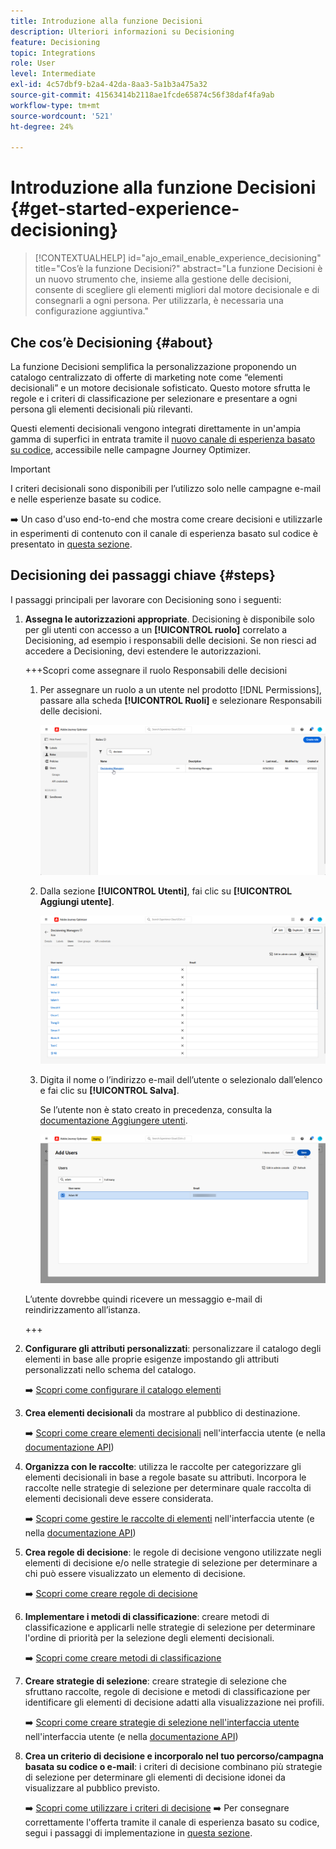 ```yaml
---
title: Introduzione alla funzione Decisioni
description: Ulteriori informazioni su Decisioning
feature: Decisioning
topic: Integrations
role: User
level: Intermediate
exl-id: 4c57dbf9-b2a4-42da-8aa3-5a1b3a475a32
source-git-commit: 41563414b2118ae1fcde65874c56f38daf4fa9ab
workflow-type: tm+mt
source-wordcount: '521'
ht-degree: 24%

---
```


# Introduzione alla funzione Decisioni {#get-started-experience-decisioning}

>[!CONTEXTUALHELP]
>id="ajo_email_enable_experience_decisioning"
>title="Cos’è la funzione Decisioni?"
>abstract="La funzione Decisioni è un nuovo strumento che, insieme alla gestione delle decisioni, consente di scegliere gli elementi migliori dal motore decisionale e di consegnarli a ogni persona. Per utilizzarla, è necessaria una configurazione aggiuntiva."

## Che cos’è Decisioning {#about}

La funzione Decisioni semplifica la personalizzazione proponendo un catalogo centralizzato di offerte di marketing note come “elementi decisionali” e un motore decisionale sofisticato. Questo motore sfrutta le regole e i criteri di classificazione per selezionare e presentare a ogni persona gli elementi decisionali più rilevanti.

Questi elementi decisionali vengono integrati direttamente in un&#39;ampia gamma di superfici in entrata tramite il [nuovo canale di esperienza basato su codice](../code-based/get-started-code-based.md), accessibile nelle campagne Journey Optimizer.

>[!IMPORTANT]
>
>I criteri decisionali sono disponibili per l’utilizzo solo nelle campagne e-mail e nelle esperienze basate su codice.

➡️ Un caso d&#39;uso end-to-end che mostra come creare decisioni e utilizzarle in esperimenti di contenuto con il canale di esperienza basato sul codice è presentato in [questa sezione](experience-decisioning-uc.md).

## Decisioning dei passaggi chiave {#steps}

I passaggi principali per lavorare con Decisioning sono i seguenti:

1. **Assegna le autorizzazioni appropriate**. Decisioning è disponibile solo per gli utenti con accesso a un **[!UICONTROL ruolo]** correlato a Decisioning, ad esempio i responsabili delle decisioni. Se non riesci ad accedere a Decisioning, devi estendere le autorizzazioni.

   +++Scopri come assegnare il ruolo Responsabili delle decisioni

   1. Per assegnare un ruolo a un utente nel prodotto [!DNL Permissions], passare alla scheda **[!UICONTROL Ruoli]** e selezionare Responsabili delle decisioni.

      ![](assets/decision_permission_1.png)

   1. Dalla sezione **[!UICONTROL Utenti]**, fai clic su **[!UICONTROL Aggiungi utente]**.

      ![](assets/decision_permission_2.png)

   1. Digita il nome o l’indirizzo e-mail dell’utente o selezionalo dall’elenco e fai clic su **[!UICONTROL Salva]**.

      Se l’utente non è stato creato in precedenza, consulta la [documentazione Aggiungere utenti](https://experienceleague.adobe.com/it/docs/experience-platform/access-control/ui/users).

      ![](assets/decision_permission_3.png)

   L’utente dovrebbe quindi ricevere un messaggio e-mail di reindirizzamento all’istanza.

   +++

1. **Configurare gli attributi personalizzati**: personalizzare il catalogo degli elementi in base alle proprie esigenze impostando gli attributi personalizzati nello schema del catalogo.

   ➡️ [Scopri come configurare il catalogo elementi](catalogs.md)

1. **Crea elementi decisionali** da mostrare al pubblico di destinazione.

   ➡️ [Scopri come creare elementi decisionali](items.md) nell&#39;interfaccia utente (e nella [documentazione API](api-reference/decisions-items/create.md))

1. **Organizza con le raccolte**: utilizza le raccolte per categorizzare gli elementi decisionali in base a regole basate su attributi. Incorpora le raccolte nelle strategie di selezione per determinare quale raccolta di elementi decisionali deve essere considerata.

   ➡️ [Scopri come gestire le raccolte di elementi](collections.md) nell&#39;interfaccia utente (e nella [documentazione API](api-reference/items-collections/create.md))

1. **Crea regole di decisione**: le regole di decisione vengono utilizzate negli elementi di decisione e/o nelle strategie di selezione per determinare a chi può essere visualizzato un elemento di decisione.

   ➡️ [Scopri come creare regole di decisione](rules.md)

1. **Implementare i metodi di classificazione**: creare metodi di classificazione e applicarli nelle strategie di selezione per determinare l&#39;ordine di priorità per la selezione degli elementi decisionali.

   ➡️ [Scopri come creare metodi di classificazione](ranking/ranking.md)

1. **Creare strategie di selezione**: creare strategie di selezione che sfruttano raccolte, regole di decisione e metodi di classificazione per identificare gli elementi di decisione adatti alla visualizzazione nei profili.

   ➡️ [Scopri come creare strategie di selezione nell&#39;interfaccia utente](selection-strategies.md) nell&#39;interfaccia utente (e nella [documentazione API](api-reference/selection-strategies/create.md))

1. **Crea un criterio di decisione e incorporalo nel tuo percorso/campagna basata su codice o e-mail**: i criteri di decisione combinano più strategie di selezione per determinare gli elementi di decisione idonei da visualizzare al pubblico previsto.

   ➡️ [Scopri come utilizzare i criteri di decisione](create-decision.md)
➡️ Per consegnare correttamente l&#39;offerta tramite il canale di esperienza basato su codice, segui i passaggi di implementazione in [questa sezione](../code-based/code-based-implementation-samples.md).

